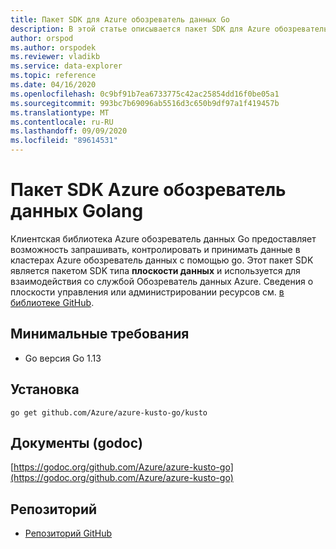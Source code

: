 ```yaml
---
title: Пакет SDK для Azure обозреватель данных Go
description: В этой статье описывается пакет SDK для Azure обозреватель данных go.
author: orspod
ms.author: orspodek
ms.reviewer: vladikb
ms.service: data-explorer
ms.topic: reference
ms.date: 04/16/2020
ms.openlocfilehash: 0c9bf91b7ea6733775c42ac25854dd16f0be05a1
ms.sourcegitcommit: 993bc7b69096ab5516d3c650b9df97a1f419457b
ms.translationtype: MT
ms.contentlocale: ru-RU
ms.lasthandoff: 09/09/2020
ms.locfileid: "89614531"
---
```

# <a name="azure-data-explorer-golang-sdk"></a>Пакет SDK Azure обозреватель данных Golang

Клиентская библиотека Azure обозреватель данных Go предоставляет возможность запрашивать, контролировать и принимать данные в кластерах Azure обозреватель данных с помощью go. Этот пакет SDK является пакетом SDK типа **плоскости данных** и используется для взаимодействия со службой Обозреватель данных Azure. Сведения о плоскости управления или администрировании ресурсов см. [в библиотеке GitHub](https://github.com/Azure/azure-sdk-for-go/tree/master/services/kusto/mgmt).

## <a name="minimum-requirements"></a>Минимальные требования

* Go версия Go 1.13

## <a name="installation"></a>Установка

`go get github.com/Azure/azure-kusto-go/kusto`

## <a name="docs-godoc"></a>Документы (godoc)

[https://godoc.org/github.com/Azure/azure-kusto-go](https://godoc.org/github.com/Azure/azure-kusto-go)

## <a name="repo"></a>Репозиторий

* [Репозиторий GitHub](https://github.com/Azure/azure-kusto-go)
